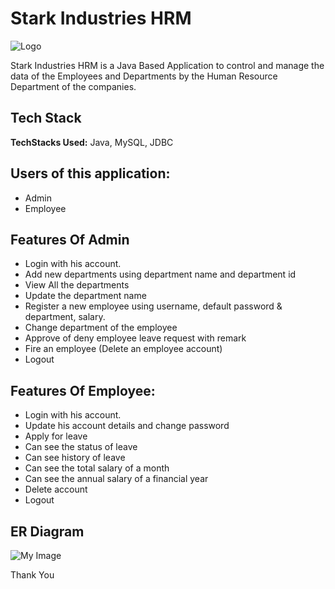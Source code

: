 
# Stark Industries HRM

![Logo](https://oyster.ignimgs.com/mediawiki/apis.ign.com/marvel-studios-cinematic-universe/c/c4/Stark_industries_1.jpg?width=640)



Stark Industries HRM is a Java Based Application to control and manage the data of the
Employees and Departments by the Human Resource Department of the companies.




## Tech Stack

**TechStacks Used:** Java, MySQL, JDBC


## Users of this application:

 - Admin
 - Employee
 
## Features Of Admin

- Login with his account.
- Add new departments using department name and department id
- View All the departments
- Update the department name
- Register a new employee using username, default password & department, salary.
- Change department of the employee
- Approve of deny employee leave request with remark
- Fire an employee (Delete an employee account)
- Logout



## Features Of Employee:

- Login with his account.
- Update his account details and change password
- Apply for leave
- Can see the status of leave
- Can see history of leave
- Can see the total salary of a month
- Can see the annual salary of a financial year
- Delete account
- Logout

## ER Diagram


![My Image](https://drive.google.com/uc?export=view&id=1iki4tFyz_iTDNnBk1HRLPXNzS7PHsckx)


Thank You
